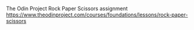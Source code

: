 The Odin Project
Rock Paper Scissors assignment
https://www.theodinproject.com/courses/foundations/lessons/rock-paper-scissors
